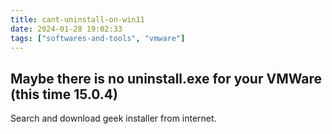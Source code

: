 ```yaml
---
title: cant-uninstall-on-win11
date: 2024-01-28 19:02:33
tags: ["softwares-and-tools", "vmware"]
---
```

## Maybe there is no uninstall.exe for your VMWare (this time 15.0.4)

Search and download geek installer from internet.

